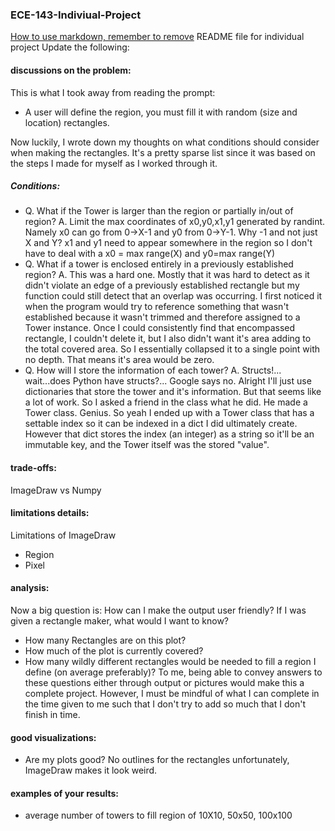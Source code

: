 ### ECE-143-Indiviual-Project
[How to use markdown, remember to remove](https://github.com/adam-p/markdown-here/wiki/Markdown-Cheatsheet)
README file for individual project
Update the following:
#### discussions on the problem:
This is what I took away from reading the prompt: 

- A user will define the region, you must fill it with random (size and location) rectangles.

Now luckily, I wrote down my thoughts on what conditions should consider when making the rectangles. It's a pretty sparse list since it was based on the steps I made for myself as I worked through it.

##### Conditions:
 - Q. What if the Tower is larger than the region or partially in/out of region?
     A. Limit the max coordinates of x0,y0,x1,y1 generated by randint. Namely x0 can go from 0->X-1 and y0 from 0->Y-1. Why -1 and not just X and Y? x1 and y1 need to appear somewhere in the region so I don't have to deal with a x0 = max range(X) and y0=max range(Y)
 - Q. What if a tower is enclosed entirely in a previously established region?
     A. This was a hard one. Mostly that it was hard to detect as it didn't violate an edge of a previously established rectangle but my function could still detect that an overlap was occurring. I first noticed it when the program would try to reference something that wasn't established because it wasn't trimmed and therefore assigned to a Tower instance. Once I could consistently find that encompassed rectangle, I couldn't delete it, but I also didn't want it's area adding to the total covered area. So I essentially collapsed it to a single point with no depth. That means it's area would be zero.
 - Q. How will I store the information of each tower?
     A. Structs!... wait...does Python have structs?... Google says no. Alright I'll just use dictionaries that store the tower and it's information. But that seems like a lot of work. So I asked a friend in the class what he did. He made a Tower class. Genius. So yeah I ended up with a Tower class that has a settable index so it can be indexed in a dict I did ultimately create. However that dict stores the index (an integer) as a string so it'll be an immutable key, and the Tower itself was the stored "value".
     
     
#### trade-offs:
ImageDraw vs Numpy
#### limitations details:
Limitations of ImageDraw
- Region
- Pixel
#### analysis:
Now a big question is: How can I make the output user friendly? If I was given a rectangle maker, what would I want to know?
- How many Rectangles are on this plot?
- How much of the plot is currently covered?
- How many wildly different rectangles would be needed to fill a region I define (on average preferably)?
To me, being able to convey answers to these questions either through output or pictures would make this a complete project. However, I must be mindful of what I can complete in the time given to me such that I don't try to add so much that I don't finish in time. 
#### good visualizations:
 - Are my plots good? No outlines for the rectangles unfortunately, ImageDraw makes it look weird.
#### examples of your results:
- average number of towers to fill region of 10X10, 50x50, 100x100